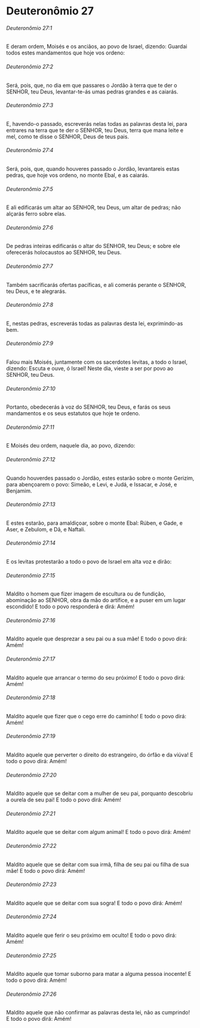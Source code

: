 # Deuteronômio 27

###### Deuteronômio 27:1

E deram ordem, Moisés e os anciãos, ao povo de Israel, dizendo: Guardai todos estes mandamentos que hoje vos ordeno:

###### Deuteronômio 27:2

Será, pois, que, no dia em que passares o Jordão à terra que te der o SENHOR, teu Deus, levantar-te-ás umas pedras grandes e as caiarás.

###### Deuteronômio 27:3

E, havendo-o passado, escreverás nelas todas as palavras desta lei, para entrares na terra que te der o SENHOR, teu Deus, terra que mana leite e mel, como te disse o SENHOR, Deus de teus pais.

###### Deuteronômio 27:4

Será, pois, que, quando houveres passado o Jordão, levantareis estas pedras, que hoje vos ordeno, no monte Ebal, e as caiarás.

###### Deuteronômio 27:5

E ali edificarás um altar ao SENHOR, teu Deus, um altar de pedras; não alçarás ferro sobre elas.

###### Deuteronômio 27:6

De pedras inteiras edificarás o altar do SENHOR, teu Deus; e sobre ele oferecerás holocaustos ao SENHOR, teu Deus.

###### Deuteronômio 27:7

Também sacrificarás ofertas pacíficas, e ali comerás perante o SENHOR, teu Deus, e te alegrarás.

###### Deuteronômio 27:8

E, nestas pedras, escreverás todas as palavras desta lei, exprimindo-as bem.

###### Deuteronômio 27:9

Falou mais Moisés, juntamente com os sacerdotes levitas, a todo o Israel, dizendo: Escuta e ouve, ó Israel! Neste dia, vieste a ser por povo ao SENHOR, teu Deus.

###### Deuteronômio 27:10

Portanto, obedecerás à voz do SENHOR, teu Deus, e farás os seus mandamentos e os seus estatutos que hoje te ordeno.

###### Deuteronômio 27:11

E Moisés deu ordem, naquele dia, ao povo, dizendo:

###### Deuteronômio 27:12

Quando houverdes passado o Jordão, estes estarão sobre o monte Gerizim, para abençoarem o povo: Simeão, e Levi, e Judá, e Issacar, e José, e Benjamim.

###### Deuteronômio 27:13

E estes estarão, para amaldiçoar, sobre o monte Ebal: Rúben, e Gade, e Aser, e Zebulom, e Dã, e Naftali.

###### Deuteronômio 27:14

E os levitas protestarão a todo o povo de Israel em alta voz e dirão:

###### Deuteronômio 27:15

Maldito o homem que fizer imagem de escultura ou de fundição, abominação ao SENHOR, obra da mão do artífice, e a puser em um lugar escondido! E todo o povo responderá e dirá: Amém!

###### Deuteronômio 27:16

Maldito aquele que desprezar a seu pai ou a sua mãe! E todo o povo dirá: Amém!

###### Deuteronômio 27:17

Maldito aquele que arrancar o termo do seu próximo! E todo o povo dirá: Amém!

###### Deuteronômio 27:18

Maldito aquele que fizer que o cego erre do caminho! E todo o povo dirá: Amém!

###### Deuteronômio 27:19

Maldito aquele que perverter o direito do estrangeiro, do órfão e da viúva! E todo o povo dirá: Amém!

###### Deuteronômio 27:20

Maldito aquele que se deitar com a mulher de seu pai, porquanto descobriu a ourela de seu pai! E todo o povo dirá: Amém!

###### Deuteronômio 27:21

Maldito aquele que se deitar com algum animal! E todo o povo dirá: Amém!

###### Deuteronômio 27:22

Maldito aquele que se deitar com sua irmã, filha de seu pai ou filha de sua mãe! E todo o povo dirá: Amém!

###### Deuteronômio 27:23

Maldito aquele que se deitar com sua sogra! E todo o povo dirá: Amém!

###### Deuteronômio 27:24

Maldito aquele que ferir o seu próximo em oculto! E todo o povo dirá: Amém!

###### Deuteronômio 27:25

Maldito aquele que tomar suborno para matar a alguma pessoa inocente! E todo o povo dirá: Amém!

###### Deuteronômio 27:26

Maldito aquele que não confirmar as palavras desta lei, não as cumprindo! E todo o povo dirá: Amém!

